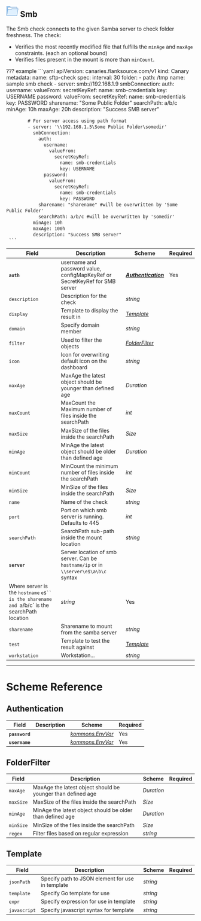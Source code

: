 ## <img src='https://raw.githubusercontent.com/flanksource/flanksource-ui/main/src/icons/smb.svg' style='height: 32px'/> Smb

The Smb check connects to the given Samba server to check folder freshness. 
The check:
* Verifies the most recently modified file that fulfills the `minAge` and `maxAge` constraints. (each an optional bound)
* Verifies files present in the mount is more than `minCount`.

??? example
     ```yaml
      apiVersion: canaries.flanksource.com/v1
      kind: Canary
      metadata:
        name: sftp-check
      spec:
        interval: 30
        folder:
          - path: /tmp
            name: sample smb check
            - server: smb://192.168.1.9
              smbConnection:
                auth:
                  username:
                    valueFrom: 
                      secretKeyRef:
                        name: smb-credentials
                        key: USERNAME
                  password:
                    valueFrom: 
                      secretKeyRef:
                        name: smb-credentials
                        key: PASSWORD
                sharename: "Some Public Folder"
                searchPath: a/b/c
              minAge: 10h
              maxAge: 20h
              description: "Success SMB server"
            
            # For server access using path format 
            - server: '\\192.168.1.5\Some Public Folder\somedir'
              smbConnection:
                auth:
                  username:
                    valueFrom: 
                      secretKeyRef:
                        name: smb-credentials
                        key: USERNAME
                  password:
                    valueFrom: 
                      secretKeyRef:
                        name: smb-credentials
                        key: PASSWORD
                sharename: "sharename" #will be overwritten by 'Some Public Folder'
                searchPath: a/b/c #will be overwritten by 'somedir'
              minAge: 10h
              maxAge: 100h
              description: "Success SMB server"                
     ```

| Field | Description | Scheme | Required |
| ----- | ----------- | ------ | -------- |
| **`auth`** | username and password value, configMapKeyRef or SecretKeyRef for SMB server | [***Authentication***](#authentication) | Yes |
| `description` | Description for the check | *string* |  |
| `display` | Template to display the result in | [*Template*](#template) |  |
| `domain` | Specify domain member | *string* |  |
| `filter` | Used to filter the objects | [*FolderFilter*](#folderfilter) |  |
| `icon` | Icon for overwriting default icon on the dashboard | *string* |  |
| `maxAge` | MaxAge the latest object should be younger than defined age | *Duration* |  |
| `maxCount` | MaxCount the Maximum number of files inside the searchPath | *int* |  |
| `maxSize` | MaxSize of the files inside the searchPath | *Size* |  |
| `minAge` | MinAge the latest object should be older than defined age | *Duration* |  |
| `minCount` | MinCount the minimum number of files inside the searchPath | *int* |  |
| `minSize` | MinSize of the files inside the searchPath | *Size* |  |
| `name` | Name of the check | *string* |  |
| `port` | Port on which smb server is running. Defaults to 445 | *int* |  |
| `searchPath` | SearchPath sub-path inside the mount location | *string* |  |
| **`server`** | Server location of smb server. Can be `hostname/ip` or in `\\server\e$\a\b\c` syntax
Where server is the `hostname` `e$`` is the sharename and `a/b/c` is the searchPath location | *string* | Yes |
| `sharename` | Sharename to mount from the samba server | *string* |  |
| `test` | Template to test the result against | [*Template*](#template) |  |
| `workstation` | Workstation... | *string* |  |

---
# Scheme Reference
## Authentication

| Field | Description | Scheme | Required |
| ----- | ----------- | ------ | -------- |
| **`password`** |  | [*kommons.EnvVar*](https://pkg.go.dev/github.com/flanksource/kommons#EnvVar) | Yes |
| **`username`** |  | [*kommons.EnvVar*](https://pkg.go.dev/github.com/flanksource/kommons#EnvVar) | Yes |

## FolderFilter

| Field | Description | Scheme | Required |
| ----- | ----------- | ------ | -------- |
| `maxAge` | MaxAge the latest object should be younger than defined age | *Duration* |  |
| `maxSize` | MaxSize of the files inside the searchPath | *Size* |  |
| `minAge` | MinAge the latest object should be older than defined age | *Duration* |  |
| `minSize` | MinSize of the files inside the searchPath | *Size* |  |
| `regex` | Filter files based on regular expression  | *string* |  |

## Template

| Field | Description | Scheme | Required |
| ----- | ----------- | ------ | -------- |
| `jsonPath` | Specify path to JSON element for use in template | *string* |  |
| `template` | Specify Go template for use | *string* |  |
| `expr` | Specify expression for use in template  | *string* |  |
| `javascript` | Specify javascript syntax for template | *string* |  |
